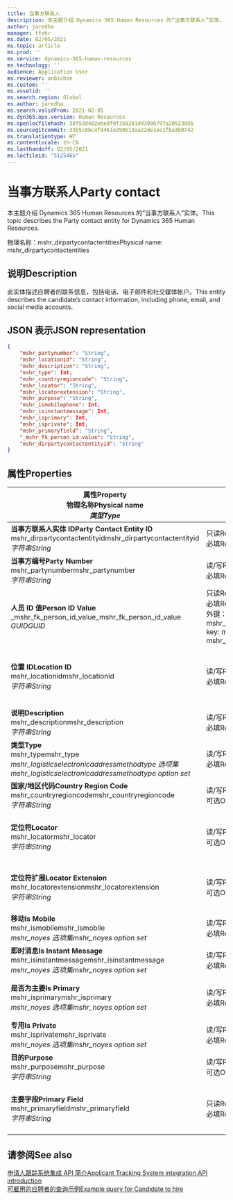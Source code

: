 ```yaml
---
title: 当事方联系人
description: 本主题介绍 Dynamics 365 Human Resources 的“当事方联系人”实体。
author: jaredha
manager: tfehr
ms.date: 02/05/2021
ms.topic: article
ms.prod: ''
ms.service: dynamics-365-human-resources
ms.technology: ''
audience: Application User
ms.reviewer: anbichse
ms.custom: ''
ms.assetid: ''
ms.search.region: Global
ms.author: jaredha
ms.search.validFrom: 2021-02-05
ms.dyn365.ops.version: Human Resources
ms.openlocfilehash: 38f53d402ebe9f9f358281dd3996797a20923056
ms.sourcegitcommit: 33b5c8bc4f9461e290513aa22de1ec1fba3b0742
ms.translationtype: HT
ms.contentlocale: zh-CN
ms.lasthandoff: 02/05/2021
ms.locfileid: "5125465"
---
```

# <a name="party-contact"></a><span data-ttu-id="c12cc-103">当事方联系人</span><span class="sxs-lookup"><span data-stu-id="c12cc-103">Party contact</span></span>

<span data-ttu-id="c12cc-104">本主题介绍 Dynamics 365 Human Resources 的“当事方联系人”实体。</span><span class="sxs-lookup"><span data-stu-id="c12cc-104">This topic describes the Party contact entity for Dynamics 365 Human Resources.</span></span>

<span data-ttu-id="c12cc-105">物理名称：mshr_dirpartycontactentities</span><span class="sxs-lookup"><span data-stu-id="c12cc-105">Physical name: mshr_dirpartycontactentities</span></span>

## <a name="description"></a><span data-ttu-id="c12cc-106">说明</span><span class="sxs-lookup"><span data-stu-id="c12cc-106">Description</span></span>

<span data-ttu-id="c12cc-107">此实体描述应聘者的联系信息，包括电话、电子邮件和社交媒体帐户。</span><span class="sxs-lookup"><span data-stu-id="c12cc-107">This entity describes the candidate’s contact information, including phone, email, and social media accounts.</span></span>

## <a name="json-representation"></a><span data-ttu-id="c12cc-108">JSON 表示</span><span class="sxs-lookup"><span data-stu-id="c12cc-108">JSON representation</span></span>

```json
{
    "mshr_partynumber": "String",
    "mshr_locationid": "String",
    "mshr_description": "String",
    "mshr_type": Int,
    "mshr_countryregioncode": "String",
    "mshr_locator": "String",
    "mshr_locatorextension": "String",
    "mshr_purpose": "String",
    "mshr_ismobilephone": Int,
    "mshr_isinstantmessage": Int,
    "mshr_isprimary": Int,
    "mshr_isprivate": Int,
    "mshr_primaryfield": "String",
    "_mshr_fk_person_id_value": "String",
    "mshr_dirpartycontactentityid": "String"
}
```

## <a name="properties"></a><span data-ttu-id="c12cc-109">属性</span><span class="sxs-lookup"><span data-stu-id="c12cc-109">Properties</span></span>

| <span data-ttu-id="c12cc-110">属性</span><span class="sxs-lookup"><span data-stu-id="c12cc-110">Property</span></span><br><span data-ttu-id="c12cc-111">**物理名称**</span><span class="sxs-lookup"><span data-stu-id="c12cc-111">**Physical name**</span></span><br><span data-ttu-id="c12cc-112">**_类型_**</span><span class="sxs-lookup"><span data-stu-id="c12cc-112">**_Type_**</span></span> | <span data-ttu-id="c12cc-113">使用</span><span class="sxs-lookup"><span data-stu-id="c12cc-113">Use</span></span> | <span data-ttu-id="c12cc-114">说明</span><span class="sxs-lookup"><span data-stu-id="c12cc-114">Description</span></span> |
| --- | --- | --- |
| <span data-ttu-id="c12cc-115">**当事方联系人实体 ID**</span><span class="sxs-lookup"><span data-stu-id="c12cc-115">**Party Contact Entity ID**</span></span><br><span data-ttu-id="c12cc-116">mshr_dirpartycontactentityid</span><span class="sxs-lookup"><span data-stu-id="c12cc-116">mshr_dirpartycontactentityid</span></span><br><span data-ttu-id="c12cc-117">*字符串*</span><span class="sxs-lookup"><span data-stu-id="c12cc-117">*String*</span></span> | <span data-ttu-id="c12cc-118">只读</span><span class="sxs-lookup"><span data-stu-id="c12cc-118">Read-only</span></span><br><span data-ttu-id="c12cc-119">必填</span><span class="sxs-lookup"><span data-stu-id="c12cc-119">Required</span></span> | <span data-ttu-id="c12cc-120">系统生成的实体记录的唯一标识符。</span><span class="sxs-lookup"><span data-stu-id="c12cc-120">System-generated unique identifier for the entity record.</span></span> |
| <span data-ttu-id="c12cc-121">**当事方编号**</span><span class="sxs-lookup"><span data-stu-id="c12cc-121">**Party Number**</span></span><br><span data-ttu-id="c12cc-122">mshr_partynumber</span><span class="sxs-lookup"><span data-stu-id="c12cc-122">mshr_partynumber</span></span><br><span data-ttu-id="c12cc-123">*字符串*</span><span class="sxs-lookup"><span data-stu-id="c12cc-123">*String*</span></span> | <span data-ttu-id="c12cc-124">读/写</span><span class="sxs-lookup"><span data-stu-id="c12cc-124">Read/write</span></span><br><span data-ttu-id="c12cc-125">必填</span><span class="sxs-lookup"><span data-stu-id="c12cc-125">Required</span></span> | <span data-ttu-id="c12cc-126">关联当事方（人员）记录的 ID。</span><span class="sxs-lookup"><span data-stu-id="c12cc-126">The ID of the associated party (person) record.</span></span> |
| <span data-ttu-id="c12cc-127">**人员 ID 值**</span><span class="sxs-lookup"><span data-stu-id="c12cc-127">**Person ID Value**</span></span><br><span data-ttu-id="c12cc-128">_mshr_fk_person_id_value</span><span class="sxs-lookup"><span data-stu-id="c12cc-128">_mshr_fk_person_id_value</span></span><br><span data-ttu-id="c12cc-129">*GUID*</span><span class="sxs-lookup"><span data-stu-id="c12cc-129">*GUID*</span></span> | <span data-ttu-id="c12cc-130">只读</span><span class="sxs-lookup"><span data-stu-id="c12cc-130">Read-only</span></span><br><span data-ttu-id="c12cc-131">必填</span><span class="sxs-lookup"><span data-stu-id="c12cc-131">Required</span></span><br><span data-ttu-id="c12cc-132">外键：mshr_dirpersonentity 的 mshr_dirpersonentityid</span><span class="sxs-lookup"><span data-stu-id="c12cc-132">Foreign key: mshr_dirpersonentityid of mshr_dirpersonentity</span></span> | <span data-ttu-id="c12cc-133">系统生成的当事方（人员）实体记录的标识符。</span><span class="sxs-lookup"><span data-stu-id="c12cc-133">The system-generated identifier of the party (person) entity record.</span></span> |
| <span data-ttu-id="c12cc-134">**位置 ID**</span><span class="sxs-lookup"><span data-stu-id="c12cc-134">**Location ID**</span></span><br><span data-ttu-id="c12cc-135">mshr_locationid</span><span class="sxs-lookup"><span data-stu-id="c12cc-135">mshr_locationid</span></span><br><span data-ttu-id="c12cc-136">*字符串*</span><span class="sxs-lookup"><span data-stu-id="c12cc-136">*String*</span></span> | <span data-ttu-id="c12cc-137">读/写</span><span class="sxs-lookup"><span data-stu-id="c12cc-137">Read/write</span></span><br><span data-ttu-id="c12cc-138">必填</span><span class="sxs-lookup"><span data-stu-id="c12cc-138">Required</span></span> | <span data-ttu-id="c12cc-139">地址记录的位置 ID。</span><span class="sxs-lookup"><span data-stu-id="c12cc-139">The location ID of the address record.</span></span> <span data-ttu-id="c12cc-140">在 mshr_logisticspostaladdresslocationcdsentity 实体中设置。</span><span class="sxs-lookup"><span data-stu-id="c12cc-140">Set up in mshr_logisticspostaladdresslocationcdsentity entity.</span></span> |
| <span data-ttu-id="c12cc-141">**说明**</span><span class="sxs-lookup"><span data-stu-id="c12cc-141">**Description**</span></span><br><span data-ttu-id="c12cc-142">mshr_description</span><span class="sxs-lookup"><span data-stu-id="c12cc-142">mshr_description</span></span><br><span data-ttu-id="c12cc-143">*字符串*</span><span class="sxs-lookup"><span data-stu-id="c12cc-143">*String*</span></span> | <span data-ttu-id="c12cc-144">读/写</span><span class="sxs-lookup"><span data-stu-id="c12cc-144">Read/write</span></span><br><span data-ttu-id="c12cc-145">必填</span><span class="sxs-lookup"><span data-stu-id="c12cc-145">Required</span></span> | <span data-ttu-id="c12cc-146">联系人详细信息的描述。</span><span class="sxs-lookup"><span data-stu-id="c12cc-146">The description of the contact details.</span></span> |
| <span data-ttu-id="c12cc-147">**类型**</span><span class="sxs-lookup"><span data-stu-id="c12cc-147">**Type**</span></span><br><span data-ttu-id="c12cc-148">mshr_type</span><span class="sxs-lookup"><span data-stu-id="c12cc-148">mshr_type</span></span><br><span data-ttu-id="c12cc-149">*mshr_logisticselectronicaddressmethodtype 选项集*</span><span class="sxs-lookup"><span data-stu-id="c12cc-149">*mshr_logisticselectronicaddressmethodtype option set*</span></span> | <span data-ttu-id="c12cc-150">读/写</span><span class="sxs-lookup"><span data-stu-id="c12cc-150">Read/write</span></span><br><span data-ttu-id="c12cc-151">必填</span><span class="sxs-lookup"><span data-stu-id="c12cc-151">Required</span></span> | <span data-ttu-id="c12cc-152">联系人详细信息类型。</span><span class="sxs-lookup"><span data-stu-id="c12cc-152">The contact detail type.</span></span> |
| <span data-ttu-id="c12cc-153">**国家/地区代码**</span><span class="sxs-lookup"><span data-stu-id="c12cc-153">**Country Region Code**</span></span><br><span data-ttu-id="c12cc-154">mshr_countryregioncode</span><span class="sxs-lookup"><span data-stu-id="c12cc-154">mshr_countryregioncode</span></span><br><span data-ttu-id="c12cc-155">*字符串*</span><span class="sxs-lookup"><span data-stu-id="c12cc-155">*String*</span></span> | <span data-ttu-id="c12cc-156">读/写</span><span class="sxs-lookup"><span data-stu-id="c12cc-156">Read/write</span></span><br><span data-ttu-id="c12cc-157">可选</span><span class="sxs-lookup"><span data-stu-id="c12cc-157">Optional</span></span> | <span data-ttu-id="c12cc-158">地址所在的国家或地区。</span><span class="sxs-lookup"><span data-stu-id="c12cc-158">The country or region of the address.</span></span> |
| <span data-ttu-id="c12cc-159">**定位符**</span><span class="sxs-lookup"><span data-stu-id="c12cc-159">**Locator**</span></span><br><span data-ttu-id="c12cc-160">mshr_locator</span><span class="sxs-lookup"><span data-stu-id="c12cc-160">mshr_locator</span></span><br><span data-ttu-id="c12cc-161">*字符串*</span><span class="sxs-lookup"><span data-stu-id="c12cc-161">*String*</span></span> | <span data-ttu-id="c12cc-162">读/写</span><span class="sxs-lookup"><span data-stu-id="c12cc-162">Read/write</span></span><br><span data-ttu-id="c12cc-163">可选</span><span class="sxs-lookup"><span data-stu-id="c12cc-163">Optional</span></span> | <span data-ttu-id="c12cc-164">联系人详细信息。</span><span class="sxs-lookup"><span data-stu-id="c12cc-164">The contact details.</span></span> <span data-ttu-id="c12cc-165">例如，如果类型是 **电子邮件地址**，此字段则包含应聘者的电子邮件地址。</span><span class="sxs-lookup"><span data-stu-id="c12cc-165">For example, if the type is **Email address**, then this field contains the candidate’s email address.</span></span> |
| <span data-ttu-id="c12cc-166">**定位符扩展**</span><span class="sxs-lookup"><span data-stu-id="c12cc-166">**Locator Extension**</span></span><br><span data-ttu-id="c12cc-167">mshr_locatorextension</span><span class="sxs-lookup"><span data-stu-id="c12cc-167">mshr_locatorextension</span></span><br><span data-ttu-id="c12cc-168">*字符串*</span><span class="sxs-lookup"><span data-stu-id="c12cc-168">*String*</span></span> | <span data-ttu-id="c12cc-169">读/写</span><span class="sxs-lookup"><span data-stu-id="c12cc-169">Read/write</span></span><br><span data-ttu-id="c12cc-170">可选</span><span class="sxs-lookup"><span data-stu-id="c12cc-170">Optional</span></span> | <span data-ttu-id="c12cc-171">定位符扩展。</span><span class="sxs-lookup"><span data-stu-id="c12cc-171">The locator extension.</span></span> <span data-ttu-id="c12cc-172">例如，如果类型是 **电话**，此属性则包含电话号码分机。</span><span class="sxs-lookup"><span data-stu-id="c12cc-172">For example, if the type is **Phone**, then this property would contain the phone number extension.</span></span> |
| <span data-ttu-id="c12cc-173">**移动**</span><span class="sxs-lookup"><span data-stu-id="c12cc-173">**Is Mobile**</span></span><br><span data-ttu-id="c12cc-174">mshr_ismobile</span><span class="sxs-lookup"><span data-stu-id="c12cc-174">mshr_ismobile</span></span><br><span data-ttu-id="c12cc-175">*mshr_noyes 选项集*</span><span class="sxs-lookup"><span data-stu-id="c12cc-175">*mshr_noyes option set*</span></span> | <span data-ttu-id="c12cc-176">读/写</span><span class="sxs-lookup"><span data-stu-id="c12cc-176">Read/write</span></span><br><span data-ttu-id="c12cc-177">必填</span><span class="sxs-lookup"><span data-stu-id="c12cc-177">Required</span></span> | <span data-ttu-id="c12cc-178">指定电话是否为手机号码。</span><span class="sxs-lookup"><span data-stu-id="c12cc-178">Specifies whether the phone is a mobile number.</span></span> |
| <span data-ttu-id="c12cc-179">**即时消息**</span><span class="sxs-lookup"><span data-stu-id="c12cc-179">**Is Instant Message**</span></span><br><span data-ttu-id="c12cc-180">mshr_isinstantmessage</span><span class="sxs-lookup"><span data-stu-id="c12cc-180">mshr_isinstantmessage</span></span><br><span data-ttu-id="c12cc-181">*mshr_noyes 选项集*</span><span class="sxs-lookup"><span data-stu-id="c12cc-181">*mshr_noyes option set*</span></span> | <span data-ttu-id="c12cc-182">读/写</span><span class="sxs-lookup"><span data-stu-id="c12cc-182">Read/write</span></span><br><span data-ttu-id="c12cc-183">必填</span><span class="sxs-lookup"><span data-stu-id="c12cc-183">Required</span></span> | <span data-ttu-id="c12cc-184">指定是否为电话启用即时消息。</span><span class="sxs-lookup"><span data-stu-id="c12cc-184">Specifies whether the phone is enabled for instant messaging.</span></span> |
| <span data-ttu-id="c12cc-185">**是否为主要**</span><span class="sxs-lookup"><span data-stu-id="c12cc-185">**Is Primary**</span></span><br><span data-ttu-id="c12cc-186">mshr_isprimary</span><span class="sxs-lookup"><span data-stu-id="c12cc-186">mshr_isprimary</span></span><br><span data-ttu-id="c12cc-187">*mshr_noyes 选项集*</span><span class="sxs-lookup"><span data-stu-id="c12cc-187">*mshr_noyes option set*</span></span> | <span data-ttu-id="c12cc-188">读/写</span><span class="sxs-lookup"><span data-stu-id="c12cc-188">Read/write</span></span><br><span data-ttu-id="c12cc-189">必填</span><span class="sxs-lookup"><span data-stu-id="c12cc-189">Required</span></span> | <span data-ttu-id="c12cc-190">确定联系人类型的主要联系人。</span><span class="sxs-lookup"><span data-stu-id="c12cc-190">Determines the primary contact of the contact type.</span></span> <span data-ttu-id="c12cc-191">每个联系人类型只能有一个主要记录。</span><span class="sxs-lookup"><span data-stu-id="c12cc-191">There must be only one primary record per contact type.</span></span> |
| <span data-ttu-id="c12cc-192">**专用**</span><span class="sxs-lookup"><span data-stu-id="c12cc-192">**Is Private**</span></span><br><span data-ttu-id="c12cc-193">mshr_isprivate</span><span class="sxs-lookup"><span data-stu-id="c12cc-193">mshr_isprivate</span></span><br><span data-ttu-id="c12cc-194">*mshr_noyes 选项集*</span><span class="sxs-lookup"><span data-stu-id="c12cc-194">*mshr_noyes option set*</span></span> | <span data-ttu-id="c12cc-195">读/写</span><span class="sxs-lookup"><span data-stu-id="c12cc-195">Read/write</span></span><br><span data-ttu-id="c12cc-196">必填</span><span class="sxs-lookup"><span data-stu-id="c12cc-196">Required</span></span> | <span data-ttu-id="c12cc-197">标识此地址是否为该人员的私人地址。</span><span class="sxs-lookup"><span data-stu-id="c12cc-197">Identifies whether this address is a private address for the person.</span></span> |
| <span data-ttu-id="c12cc-198">**目的**</span><span class="sxs-lookup"><span data-stu-id="c12cc-198">**Purpose**</span></span><br><span data-ttu-id="c12cc-199">mshr_purpose</span><span class="sxs-lookup"><span data-stu-id="c12cc-199">mshr_purpose</span></span><br><span data-ttu-id="c12cc-200">*字符串*</span><span class="sxs-lookup"><span data-stu-id="c12cc-200">*String*</span></span> | <span data-ttu-id="c12cc-201">读/写</span><span class="sxs-lookup"><span data-stu-id="c12cc-201">Read/write</span></span><br><span data-ttu-id="c12cc-202">可选</span><span class="sxs-lookup"><span data-stu-id="c12cc-202">Optional</span></span> | <span data-ttu-id="c12cc-203">联系人详细信息的目的/角色。</span><span class="sxs-lookup"><span data-stu-id="c12cc-203">The purpose/role of the contact details.</span></span> |
| <span data-ttu-id="c12cc-204">**主要字段**</span><span class="sxs-lookup"><span data-stu-id="c12cc-204">**Primary Field**</span></span><br><span data-ttu-id="c12cc-205">mshr_primaryfield</span><span class="sxs-lookup"><span data-stu-id="c12cc-205">mshr_primaryfield</span></span><br><span data-ttu-id="c12cc-206">*字符串*</span><span class="sxs-lookup"><span data-stu-id="c12cc-206">*String*</span></span> | <span data-ttu-id="c12cc-207">只读</span><span class="sxs-lookup"><span data-stu-id="c12cc-207">Read-only</span></span><br><span data-ttu-id="c12cc-208">必填</span><span class="sxs-lookup"><span data-stu-id="c12cc-208">Required</span></span> | <span data-ttu-id="c12cc-209">用作实体记录的主要标识符的字段。</span><span class="sxs-lookup"><span data-stu-id="c12cc-209">Field used as a primary identifier of the entity record.</span></span> <span data-ttu-id="c12cc-210">当事方编号、类型、描述和定位符的组合。</span><span class="sxs-lookup"><span data-stu-id="c12cc-210">Combination of party number, type, description, and locator.</span></span> |

## <a name="see-also"></a><span data-ttu-id="c12cc-211">请参阅</span><span class="sxs-lookup"><span data-stu-id="c12cc-211">See also</span></span>

[<span data-ttu-id="c12cc-212">申请人跟踪系统集成 API 简介</span><span class="sxs-lookup"><span data-stu-id="c12cc-212">Applicant Tracking System integration API introduction</span></span>](hr-admin-integration-ats-api-introduction.md)<br>
[<span data-ttu-id="c12cc-213">可雇用的应聘者的查询示例</span><span class="sxs-lookup"><span data-stu-id="c12cc-213">Example query for Candidate to hire</span></span>](hr-admin-integration-ats-api-candidate-to-hire-example-query.md)

